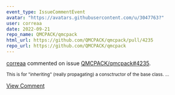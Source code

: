 ```yaml
---
event_type: IssueCommentEvent
avatar: "https://avatars.githubusercontent.com/u/3047763?"
user: correaa
date: 2022-09-21
repo_name: QMCPACK/qmcpack
html_url: https://github.com/QMCPACK/qmcpack/pull/4235
repo_url: https://github.com/QMCPACK/qmcpack
---
```


<a href='https://github.com/correaa' target='_blank'>correaa</a> commented on issue <a href='https://github.com/QMCPACK/qmcpack/pull/4235' target='_blank'>QMCPACK/qmcpack#4235</a>.

<small>This is for "inheriting" (really propagating) a consctructor of the base class....</small>

<a href='https://github.com/QMCPACK/qmcpack/pull/4235' target='_blank'>View Comment</a>